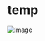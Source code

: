 # temp

![image](https://user-images.githubusercontent.com/60580719/186869877-97f6a594-eae4-44e5-9130-98b76d1b9fe2.png)
